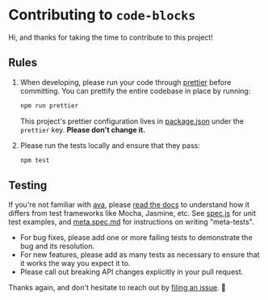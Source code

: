 # Contributing to `code-blocks`
Hi, and thanks for taking the time to contribute to this project!

## Rules
1. When developing, please run your code through [prettier](https://prettier.io/) before committing. You can prettify the entire codebase in place by running:

    ```sh
    npm run prettier
    ```
    
    This project's prettier configuration lives in [package.json](package.json) under the `prettier` key. **Please don't change it.**

1. Please run the tests locally and ensure that they pass:

    ```sh
    npm test
    ```

## Testing
If you're not familiar with [ava](https://github.com/avajs/ava), please [read the docs](https://github.com/avajs/ava#documentation) to understand how it differs from test frameworks like Mocha, Jasmine, etc. See [spec.js](test/spec.js) for unit test examples, and [meta.spec.md](https://github.com/shawnbot/code-blocks/blob/master/test/meta.spec.md#readme) for instructions on writing "meta-tests".

* For bug fixes, please add one or more failing tests to demonstrate the bug and its resolution.
* For new features, please add as many tests as necessary to ensure that it works the way you expect it to.
* Please call out breaking API changes explicitly in your pull request.

Thanks again, and don't hesitate to reach out by [filing an issue](https://github.com/shawnbot/code-blocks/issues/new). :beers:
